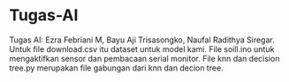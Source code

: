 # Tugas-AI
Tugas AI: Ezra Febriani M, Bayu Aji Trisasongko, Naufal Radithya Siregar.
Untuk file download.csv itu dataset untuk model kami.
File soill.ino untuk mengaktifkan sensor dan pembacaan serial monitor.
File knn dan decision tree.py merupakan file gabungan dari knn dan decion tree.
